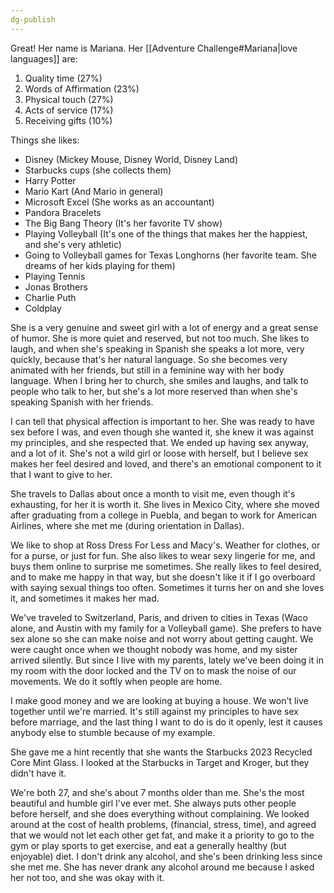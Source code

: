 ```yaml
---
dg-publish
---
```


Great! Her name is Mariana. Her [[Adventure Challenge#Mariana|love languages]] are:
1. Quality time (27%)
2. Words of Affirmation (23%)
3. Physical touch (27%)
4. Acts of service (17%)
5. Receiving gifts (10%)

Things she likes:
- Disney (Mickey Mouse, Disney World, Disney Land)
- Starbucks cups (she collects them)
- Harry Potter
- Mario Kart (And Mario in general)
- Microsoft Excel (She works as an accountant)
- Pandora Bracelets
- The Big Bang Theory (It's her favorite TV show)
- Playing Volleyball (It's one of the things that makes her the happiest, and she's very athletic)
- Going to Volleyball games for Texas Longhorns (her favorite team. She dreams of her kids playing for them)
- Playing Tennis
- Jonas Brothers
- Charlie Puth
- Coldplay

She is a very genuine and sweet girl with a lot of energy and a great sense of humor. She is more quiet and reserved, but not too much. She likes to laugh, and when she's speaking in Spanish she speaks a lot more, very quickly, because that's her natural language. So she becomes very animated with her friends, but still in a feminine way with her body language. When I bring her to church, she smiles and laughs, and talk to people who talk to her, but she's a lot more reserved than when she's speaking Spanish with her friends.

I can tell that physical affection is important to her. She was ready to have sex before I was, and even though she wanted it, she knew it was against my principles, and she respected that. We ended up having sex anyway, and a lot of it. She's not a wild girl or loose with herself, but I believe sex makes her feel desired and loved, and there's an emotional component to it that I want to give to her.

She travels to Dallas about once a month to visit me, even though it's exhausting, for her it is worth it. She lives in Mexico City, where she moved after graduating from a college in Puebla, and began to work for American Airlines, where she met me (during orientation in Dallas).

We like to shop at Ross Dress For Less and Macy's. Weather for clothes, or for a purse, or just for fun. She also likes to wear sexy lingerie for me, and buys them online to surprise me sometimes. She really likes to feel desired, and to make me happy in that way, but she doesn't like it if I go overboard with saying sexual things too often. Sometimes it turns her on and she loves it, and sometimes it makes her mad. 

We've traveled to Switzerland, Paris, and driven to cities in Texas (Waco alone, and Austin with my family for a Volleyball game). She prefers to have sex alone so she can make noise and not worry about getting caught. We were caught once when we thought nobody was home, and my sister arrived silently. But since I live with my parents, lately we've been doing it in my room with the door locked and the TV on to mask the noise of our movements. We do it softly when people are home.

I make good money and we are looking at buying a house. We won't live together until we're married. It's still against my principles to have sex before marriage, and the last thing I want to do is do it openly, lest it causes anybody else to stumble because of my example.

She gave me a hint recently that she wants the Starbucks 2023 Recycled Core Mint Glass. I looked at the Starbucks in Target and Kroger, but they didn't have it.

We're both 27, and she's about 7 months older than me. She's the most beautiful and humble girl I've ever met. She always puts other people before herself, and she does everything without complaining. We looked around at the cost of health problems, (financial, stress, time), and agreed that we would not let each other get fat, and make it a priority to go to the gym or play sports to get exercise, and eat a generally healthy (but enjoyable) diet. I don't drink any alcohol, and she's been drinking less since she met me. She has never drank any alcohol around me because I asked her not too, and she was okay with it. 